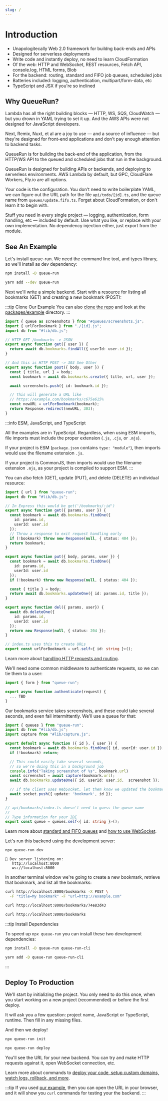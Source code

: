 ```yaml
---
slug: /
---
```


# Introduction

* Unapologitecally Web 2.0 framework for buildng back-ends and APIs
* Designed for serverless deployments
* Write code and instantly deploy, no need to learn CloudFormation
* Of the web: HTTP and WebSocket, REST resources, Fetch API, console.log, HTML forms, Blob
* For the backend: routing, standard and FIFO job queues, scheduled jobs
* Batteries included: logging, authentication, multipart/form-data, etc
* TypeScript and JSX if you're so inclined

## Why QueueRun?

Lambda has all the right building blocks — HTTP, WS, SQS, CloudWatch — but you drown in YAML trying to set it up. And the AWS APIs were not designed for JavaScript developers.

Next, Remix, Nuxt, et al are a joy to use — and a source of influence — but they're designed for front-end applications and don't pay enough attention to backend tasks.

QueueRun is for building the back-end of the application, from the HTTP/WS API to the queued and scheduled jobs that run in the background.

QueueRun is designed for building APIs or backends, and deploying to serverless environments. AWS Lambda by default, but GPC, CloudFlare Workers, Fly.io are all options.

Your code is the configuration. You don't need to write boilerplate YAML, we can figure out the URL path for the file `api/todo/[id].ts`, and the queue name from `queues/update.fifo.ts`. Forget about CloudFormation, or don't learn it to begin with.

Stuff you need in every single project — logging, authentication, form handling, etc — included by default. Use what you like, or replace with your own implementation. No dependency injection either, just export from the module.

## See An Example

Let's install queue-run. We need the command line tool, and types library, so we'll install as dev dependency:

```bash title=npm
npm install -D queue-run
```

```bash title=yarn
yarn add --dev queue-run
```

Next we'll write a simple backend. Start with a resource for listing all bookmarks (GET) and creating a new bookmark (POST):

:::tip Clone Our Example
You can also [clone the repo](https://github.com/assaf/queue-run) and look at the [packages/example](https://github.com/assaf/queue-run/tree/main/packages/example) directory.
:::

```ts title=api/bookmarks.ts
import { queue as screenshots } from "#queues/screenshots.js";
import { urlForBookmark } from "./[id].js";
import db from "#lib/db.js";

// HTTP GET /bookmarks -> JSON
export async function get({ user }) {
  return await db.bookmarks.findAll({ userId: user.id });
}

// And this is HTTP POST -> 303 See Other
export async function post({ body, user }) {
  const { title, url } = body;
  const bookmark = await db.bookmarks.create({ title, url, user });

  await screenshots.push({ id: bookmark.id });

  // This will generate a URL like
  // https://example.com/bookmarks/c675e615%
  const newURL = urlForBookmark(bookmark);
  return Response.redirect(newURL, 303);
}
```

:::info ESM, JavaScript, and TypeScript

All the examples are in TypeScript. Regardless, when using ESM imports, file imports must include the proper extension (`.js`, `.cjs`, or `.mjs`).

If your project is ESM (`package.json` contains `type: "module"`), then imports would use the filename extension `.js`.

If your project is CommonJS, then imports would use the filename extension `.mjs`, as your project is compiled to support ESM.
:::

You can also fetch (GET), update (PUT), and delete (DELETE) an individual resource:

```ts title=api/bookmarks/[id].ts
import { url } from "queue-run";
import db from "#lib/db.js";

// In Express this would be get('/bookmarks/:id')
export async function get({ params, user }) {
  const bookmark = await db.bookmarks.findOne({
    id: params.id,
    userId: user.id
  });
  // Throw a response to exit request handling early
  if (!bookmark) throw new Response(null, { status: 404 });
  return bookmark;
}

export async function put({ body, params, user }) {
  const bookmark = await db.bookmarks.findOne({
    id: params.id,
    userId: user.id
  });
  if (!bookmark) throw new Response(null, { status: 404 });

  const { title } = body;
  return await db.bookmarks.updateOne({ id: params.id, title });
}

export async function del({ params, user}) {
  await db.deleteOne({
    id: params.id,
    userId: user.id
  });
  return new Response(null, { status: 204 });
}

// index.ts uses this to create URLs
export const urlForBookmark = url.self<{ id: string }>();
```

Learn more about [handling HTTP requests and routing](HTTP).

We'll need some common middleware to authenticate requests, so we can tie them to a user:

```ts title=api/_middleware.ts
import { form } from "queue-run";

export async function authenticate(request) {
  ... TBD
}
```

Our bookmarks service takes screenshots, and these could take several seconds, and even fail intermittently. We'll use a queue for that:

```ts title=queues/screenshots.ts
import { queues } from "queue-run";
import db from "#lib/db.js";
import capture from "#lib/capture.js";

export default async function ({ id }, { user }) {
  const bookmark = await db.bookmarks.findOne({ id, userId: user.id });
  if (!bookmark) return;

  // This could easily take several seconds,
  // so we're doing this in a background job
  console.info("Taking screenshot of %s", bookmark.url)
  const screenshot = await capture(bookmark.url);
  await db.bookmarks.updateOne({ id, userId: user.id,  screenshot });

  // If the client uses WebSocket, let them know we updated the bookmark
  await socket.push({ update: 'bookmark', id });
}

// api/bookmarks/index.ts doesn't need to guess the queue name
//
// Type information for your IDE
export const queue = queues.self<{ id: string }>();
```

Learn more about [standard and FIFO queues](Queues) and [how to use WebSocket](WebSocket).

Let's run this backend using the development server:

```bash
npx queue-run dev
```

```
👋 Dev server listening on:
   http://localhost:8000
   ws://localhost:8000
```

In another terminal window we're going to create a new bookmark, retrieve that bookmark, and list all the bookmarks:

```bash
curl http://localhost:8000/bookmarks -X POST \
  -F "title=My bookmark" -F "url=http://example.com"
```

```bash
curl http://localhost:8000/bookmarks/74e83d43
```

```bash
curl http://localhost:8000/bookmarks
```

:::tip Install Dependencies

To speed up `npx queue-run` you can install these two development dependencies:

```bash title=npm
npm install -D queue-run queue-run-cli
```

```bash title=yarn
yarn add -D queue-run queue-run-cli
```
:::


## Deploy To Production

We'll start by initializing the project. You only need to do this once, when you start working on a new project (recommended) or before the first deploy.

It will ask you a few question: project name, JavaScript or TypeScript, runtime. Then fill in any missing files.

And then we deploy!

```bash
npx queue-run init
```

```bash
npx queue-run deploy
```

You'll see the URL for your new backend. You can try and make HTTP requests against it, open WebSocket connection, etc.

Learn more about commands to [deploy your code, setup custom domains, watch logs, rollback, and more](Deploying).

:::tip
If you used [our example](https://github.com/assaf/queue-run/tree/main/packages/example), then you can open the URL in your browser, and it will show you `curl` commands for testing your the backend.
:::

